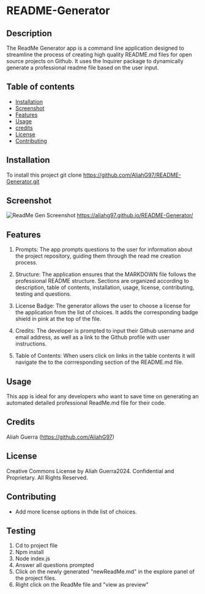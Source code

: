 # README-Generator

## Description
The ReadMe Generator app is a command line application designed to streamline the process of creating high quality README.md files for open source projects on Github. It uses the Inquirer package to dynamically generate a professional readme file based on the user input.


## Table of contents
- [Installation](#installation)
- [Screenshot](#screenshot)
- [Features](#features)
- [Usage](#usage)
- [credits](#credits)
- [License](#license)
- [Contributing](#contributing)


## Installation
To install this project git clone https://github.com/AliahG97/README-Generator.git

## Screenshot
![ReadMe Gen Screenshot](./utils/assets/images/README.md-screenshot2.gif) https://aliahg97.github.io/README-Generator/


## Features

1. Prompts: The app prompts questions to the user for information about the project repository, guiding them through the read me creation process.

2. Structure: The application ensures that the MARKDOWN file follows the professional README structure. Sections are organized according to description, table of contents, installation, usage, license, contributing, testing and questions.

3. License Badge: The generator allows the user to choose a license for the application from the list of choices. It adds the corresponding badge shield in pink at the top of the file.

4. Credits: The developer is prompted to input their Github username and email address, as well as a link to the Github profile with user instructions. 

5. Table of Contents: When users click on links in the table contents it will navigate the to the corrresponding section of the README.md file.

## Usage
This app is ideal for any developers who want to save time on generating an automated detailed professional ReadMe.md file for their code.

## Credits
Aliah Guerra (https://github.com/AliahG97)

## License
Creative Commons License
by Aliah Guerra2024. Confidential and Proprietary. All Rights Reserved.

## Contributing
- Add more license options in thde list of choices.

## Testing
1. Cd to project file
2. Npm install
3. Node index.js
4. Answer all questions prompted
5. Click on the newly generated "newReadMe.md" in the explore panel of the project files.
6. Right click on the ReadMe file and "view as preview"


